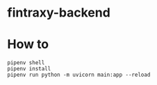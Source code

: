 # fintraxy-backend

# How to
```
pipenv shell
pipenv install
pipenv run python -m uvicorn main:app --reload
```